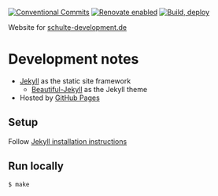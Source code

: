 [![Conventional Commits](https://img.shields.io/badge/Conventional%20Commits-1.0.0-pink.svg)](https://conventionalcommits.org)
[![Renovate enabled](https://img.shields.io/badge/renovate-enabled-brightgreen.svg)](https://renovatebot.com/)
[![Build, deploy](https://github.com/SchulteMarkus/SchulteMarkus.github.io/actions/workflows/build_deploy.yml/badge.svg)](https://github.com/SchulteMarkus/SchulteMarkus.github.io/actions/workflows/build_deploy.yml)

Website for [schulte-development.de](https://schulte-development.de)

# Development notes

- [Jekyll](https://jekyllrb.com) as the static site framework
    - [Beautiful-Jekyll](https://beautifuljekyll.com) as the Jekyll theme
- Hosted by [GitHub Pages](https://pages.github.com/)

## Setup

Follow [Jekyll installation instructions](https://jekyllrb.com/docs/#instructions)

## Run locally

    $ make
